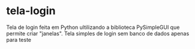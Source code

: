 # tela-login
Tela de login feita em Python ultilizando a biblioteca PySimpleGUI que permite criar "janelas". Tela simples de login sem banco de dados apenas para teste
